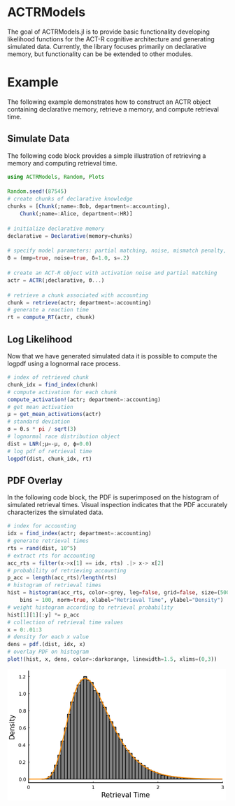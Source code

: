 # ACTRModels

The goal of ACTRModels.jl is to provide basic functionality developing likelihood functions for the ACT-R cognitive architecture and generating simulated data. Currently, the library focuses primarily on declarative memory, but functionality can be be extended to other modules. 

# Example
The following example demonstrates how to construct an ACTR object containing declarative memory, retrieve a memory, and compute retrieval time. 

## Simulate Data

The following code block provides a simple illustration of retrieving a memory and computing retrieval time. 

```julia
using ACTRModels, Random, Plots

Random.seed!(87545)
# create chunks of declarative knowledge
chunks = [Chunk(;name=:Bob, department=:accounting),
    Chunk(;name=:Alice, department=:HR)]

# initialize declarative memory
declarative = Declarative(memory=chunks)

# specify model parameters: partial matching, noise, mismatch penalty, activation noise
Θ = (mmp=true, noise=true, δ=1.0, s=.2)  

# create an ACT-R object with activation noise and partial matching
actr = ACTR(;declarative, Θ...)

# retrieve a chunk associated with accounting
chunk = retrieve(actr; department=:accounting)
# generate a reaction time 
rt = compute_RT(actr, chunk)
```
## Log Likelihood
Now that we have generated simulated data it is possible to compute the logpdf using a lognormal race process. 

```julia
# index of retrieved chunk 
chunk_idx = find_index(chunk)
# compute activation for each chunk
compute_activation!(actr; department=:accounting)
# get mean activation
μ = get_mean_activations(actr)
# standard deviation 
σ = Θ.s * pi / sqrt(3)
# lognormal race distribution object
dist = LNR(;μ=-μ, σ, ϕ=0.0)
# log pdf of retrieval time
logpdf(dist, chunk_idx, rt)
```
## PDF Overlay

In the following code block, the PDF is superimposed on the histogram of simulated retrieval
times. Visual inspection indicates that the PDF accurately characterizes the simulated data. 

```julia
# index for accounting
idx = find_index(actr; department=:accounting)
# generate retrieval times
rts = rand(dist, 10^5)
# extract rts for accounting
acc_rts = filter(x->x[1] == idx, rts) .|> x-> x[2]
# probability of retrieving accounting
p_acc = length(acc_rts)/length(rts)
# histogram of retrieval times
hist = histogram(acc_rts, color=:grey, leg=false, grid=false, size=(500,300),
    bins = 100, norm=true, xlabel="Retrieval Time", ylabel="Density")
# weight histogram according to retrieval probability
hist[1][1][:y] *= p_acc
# collection of retrieval time values
x = 0:.01:3
# density for each x value
dens = pdf.(dist, idx, x)
# overlay PDF on histogram
plot!(hist, x, dens, color=:darkorange, linewidth=1.5, xlims=(0,3))
```
<img src="hist.png" alt="" width="500" height="300">
